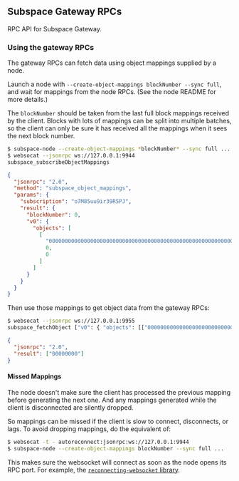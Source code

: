 ## Subspace Gateway RPCs

RPC API for Subspace Gateway.

### Using the gateway RPCs

The gateway RPCs can fetch data using object mappings supplied by a node.

Launch a node with `--create-object-mappings blockNumber --sync full`, and wait for mappings from
the node RPCs. (See the node README for more details.)

The `blockNumber` should be taken from the last full block mappings received by the client.
Blocks with lots of mappings can be split into multiple batches, so the client can only be sure it
has received all the mappings when it sees the next block number.

```sh
$ subspace-node --create-object-mappings *blockNumber* --sync full ...
$ websocat --jsonrpc ws://127.0.0.1:9944
subspace_subscribeObjectMappings
```

```json
{
  "jsonrpc": "2.0",
  "method": "subspace_object_mappings",
  "params": {
    "subscription": "o7M85uu9ir39R5PJ",
    "result": {
      "blockNumber": 0,
      "v0": {
        "objects": [
          [
            "0000000000000000000000000000000000000000000000000000000000000000",
            0,
            0
          ]
        ]
      }
    }
  }
}
```

Then use those mappings to get object data from the gateway RPCs:
```sh
$ websocat --jsonrpc ws://127.0.0.1:9955
subspace_fetchObject ["v0": { "objects": [["0000000000000000000000000000000000000000000000000000000000000000", 0, 0]]}]
```

```json
{
  "jsonrpc": "2.0",
  "result": ["00000000"]
}
```

#### Missed Mappings

The node doesn't make sure the client has processed the previous mapping before generating the next
one. And any mappings generated while the client is disconnected are silently dropped.

So mappings can be missed if the client is slow to connect, disconnects, or lags.
To avoid dropping mappings, do the equivalent of:
```sh
$ websocat -t - autoreconnect:jsonrpc:ws://127.0.0.1:9944
$ subspace-node --create-object-mappings blockNumber --sync full ...
```

This makes sure the websocket will connect as soon as the node opens its RPC port.
For example, the [`reconnecting-websocket` library](https://github.com/joewalnes/reconnecting-websocket).
